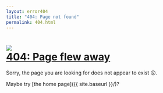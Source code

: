 ```yaml
---
layout: error404
title: "404: Page not found"
permalink: 404.html
---
```



<h1>
  <a href="{{ site.baseurl }}/">
    <img src="{{ site.baseurl }}/img/site/frigate.svg"/>
    <br />
    404: Page flew away
  </a>
</h1>

Sorry, the page you are looking for does not appear to exist 😕.

Maybe try [the home page]({{ site.baseurl }}/)?
